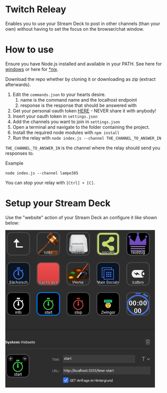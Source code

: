 # Twitch Releay
Enables you to use your Stream Deck to post in other channels (than your own) without having to set the focus on the browser/chat window.

# How to use
Ensure you have Node.js installed and available in your PATH. See here for [windows](https://nodejs.org/en/download/) or here for [*nix](https://nodejs.org/en/download/package-manager/).

Download the repo whether by cloning it or downloading as zip (extract afterwards).

1. Edit the `commands.json` to your hearts desire.
   1. name is the command name and the localhost endpoint
   2. response is the response that should be answered with
2. Get your personal oauth token [HERE](https://twitchapps.com/tmi/) - NEVER share it with anybody!
3. Insert your oauth token in `settings.json`
4. Add the channels you want to join in `settings.json`
5. Open a terminal and navigate to the folder containing the project.
6. Install the required node modules with `npm install`
7. Run the relay with `node index.js --channel THE_CHANNEL_TO_ANSWER_IN`

`THE_CHANNEL_TO_ANSWER_IN` is the channel where the relay should send you responses to.

Example
```
node index.js --channel lampe385
```

You can stop your relay with `[Ctrl] + [C]`.

# Setup your Stream Deck
Use the "website" action of your Stream Deck an configure it like shown below:

![](images/streamdeck-setup.png)
